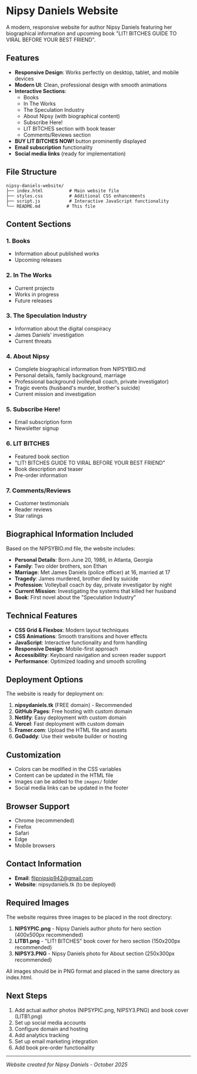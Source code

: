 # Nipsy Daniels Website

A modern, responsive website for author Nipsy Daniels featuring her biographical information and upcoming book "LIT! BITCHES GUIDE TO VIRAL BEFORE YOUR BEST FRIEND".

## Features

- **Responsive Design**: Works perfectly on desktop, tablet, and mobile devices
- **Modern UI**: Clean, professional design with smooth animations
- **Interactive Sections**: 
  - Books
  - In The Works
  - The Speculation Industry
  - About Nipsy (with biographical content)
  - Subscribe Here!
  - LIT BITCHES section with book teaser
  - Comments/Reviews section
- **BUY LIT BITCHES NOW!** button prominently displayed
- **Email subscription** functionality
- **Social media links** (ready for implementation)

## File Structure

```
nipsy-daniels-website/
├── index.html          # Main website file
├── styles.css          # Additional CSS enhancements
├── script.js           # Interactive JavaScript functionality
└── README.md          # This file
```

## Content Sections

### 1. Books
- Information about published works
- Upcoming releases

### 2. In The Works
- Current projects
- Works in progress
- Future releases

### 3. The Speculation Industry
- Information about the digital conspiracy
- James Daniels' investigation
- Current threats

### 4. About Nipsy
- Complete biographical information from NIPSYBIO.md
- Personal details, family background, marriage
- Professional background (volleyball coach, private investigator)
- Tragic events (husband's murder, brother's suicide)
- Current mission and investigation

### 5. Subscribe Here!
- Email subscription form
- Newsletter signup

### 6. LIT BITCHES
- Featured book section
- "LIT! BITCHES GUIDE TO VIRAL BEFORE YOUR BEST FRIEND"
- Book description and teaser
- Pre-order information

### 7. Comments/Reviews
- Customer testimonials
- Reader reviews
- Star ratings

## Biographical Information Included

Based on the NIPSYBIO.md file, the website includes:

- **Personal Details**: Born June 20, 1986, in Atlanta, Georgia
- **Family**: Two older brothers, son Ethan
- **Marriage**: Met James Daniels (police officer) at 16, married at 17
- **Tragedy**: James murdered, brother died by suicide
- **Profession**: Volleyball coach by day, private investigator by night
- **Current Mission**: Investigating the systems that killed her husband
- **Book**: First novel about the "Speculation Industry"

## Technical Features

- **CSS Grid & Flexbox**: Modern layout techniques
- **CSS Animations**: Smooth transitions and hover effects
- **JavaScript**: Interactive functionality and form handling
- **Responsive Design**: Mobile-first approach
- **Accessibility**: Keyboard navigation and screen reader support
- **Performance**: Optimized loading and smooth scrolling

## Deployment Options

The website is ready for deployment on:

1. **nipsydaniels.tk** (FREE domain) - Recommended
2. **GitHub Pages**: Free hosting with custom domain
3. **Netlify**: Easy deployment with custom domain
4. **Vercel**: Fast deployment with custom domain
5. **Framer.com**: Upload the HTML file and assets
6. **GoDaddy**: Use their website builder or hosting

## Customization

- Colors can be modified in the CSS variables
- Content can be updated in the HTML file
- Images can be added to the `images/` folder
- Social media links can be updated in the footer

## Browser Support

- Chrome (recommended)
- Firefox
- Safari
- Edge
- Mobile browsers

## Contact Information

- **Email**: flipnipsip942@gmail.com
- **Website**: nipsydaniels.tk (to be deployed)

## Required Images

The website requires three images to be placed in the root directory:

1. **NIPSYPIC.png** - Nipsy Daniels author photo for hero section (400x500px recommended)
2. **LITB1.png** - "LIT! BITCHES" book cover for hero section (150x200px recommended)
3. **NIPSY3.PNG** - Nipsy Daniels photo for About section (250x300px recommended)

All images should be in PNG format and placed in the same directory as index.html.

## Next Steps

1. Add actual author photos (NIPSYPIC.png, NIPSY3.PNG) and book cover (LITB1.png)
2. Set up social media accounts
3. Configure domain and hosting
4. Add analytics tracking
5. Set up email marketing integration
6. Add book pre-order functionality

---

*Website created for Nipsy Daniels - October 2025*
